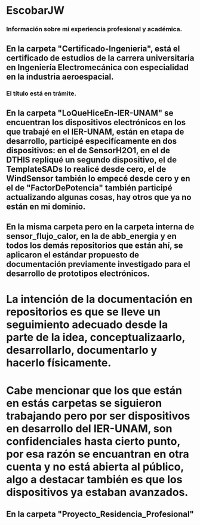# EscobarJW
### Información sobre mi experiencia profesional y académica.

## En la carpeta "Certificado-Ingenieria", está el certificado de estudios de la carrera universitaria en Ingeniería Electromecánica con especialidad en la industria aeroespacial.
### El título está en trámite.

## En la carpeta "LoQueHiceEn-IER-UNAM" se encuentran los dispositivos electrónicos en los que trabajé en el IER-UNAM, están en etapa de desarrollo, participé especifícamente en dos dispositivos: en el de **SensorH2O1**, en el de **DTHIS** repliqué un segundo dispositivo, el de **TemplateSADs** lo realicé desde cero, el de **WindSensor** también lo empecé desde cero y en el de "FactorDePotencia" también participé actualizando algunas cosas, hay otros que ya no están en mi dominio.

## En la misma carpeta pero en la carpeta interna de **sensor_flujo_calor**, en la de **abb_energia** y en todos los demás repositorios que están ahí, se aplicaron el estándar propuesto de documentación previamente investigado para el desarrollo de prototipos electrónicos.

# La intención de la documentación en repositorios es que se lleve un seguimiento adecuado desde la parte de la idea, conceptualizaarlo, desarrollarlo, documentarlo y hacerlo físicamente.

# Cabe mencionar que los que están en estás carpetas se siguieron trabajando pero por ser dispositivos en desarrollo del IER-UNAM, son confidenciales hasta cierto punto, por esa razón se encuantran en otra cuenta y no está abierta al público, algo a destacar también es que los dispositivos ya estaban avanzados.


## En la carpeta "Proyecto_Residencia_Profesional"
